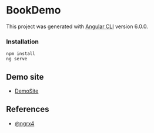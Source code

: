 # BookDemo

This project was generated with [Angular CLI](https://github.com/angular/angular-cli) version 6.0.0.

### Installation

```
npm install
ng serve
```

## Demo site
- [DemoSite](https://wanasak.github.io/book-demo/#/login)

## References
- [@ngrx4](https://github.com/ngrx/platform)
